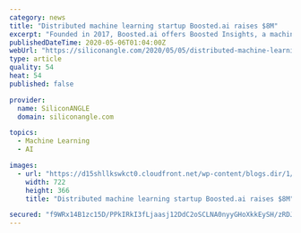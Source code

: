 ```yaml
---
category: news
title: "Distributed machine learning startup Boosted.ai raises $8M"
excerpt: "Founded in 2017, Boosted.ai offers Boosted Insights, a machine learning platform that is designed to allow portfolio managers, analysts and chief investment officers to augment their existing investment processes,"
publishedDateTime: 2020-05-06T01:04:00Z
webUrl: "https://siliconangle.com/2020/05/05/distributed-machine-learning-startup-boosted-ai-raises-8m/"
type: article
quality: 54
heat: 54
published: false

provider:
  name: SiliconANGLE
  domain: siliconangle.com

topics:
  - Machine Learning
  - AI

images:
  - url: "https://d15shllkswkct0.cloudfront.net/wp-content/blogs.dir/1/files/2020/05/boostedai.png"
    width: 722
    height: 366
    title: "Distributed machine learning startup Boosted.ai raises $8M"

secured: "f9WRx14B1zc15D/PPkIRkI3fLjaasj12DdC2oSCLNA0nyyGHoXkkEySH/zRDJPjsDYUHFRiP+fe6h0mzNKEmOMXKdFrZtRWH97NmvMv/YbsZH6qAI4IVJiqV5QWz6K+oF6m8SlcRPFHdfpbrhZz+e786VYfzqUgdQbwMxz4XVvKR7JgyB3C+R6wuGD2HjS30SuEU3M2dUR5vI6DiDut6gIgSzSCEpduJoRch/j4sYdyAAnN7yTkfeECP4ZWoF9SWseQywPffgYWFcgInm9Yj4gNq4w6eA62cXkC/jiOSLSCcGsur4BQiRsuetzRMha27GojMssSnSMF/Kq74qYtWQLVo9CQzyGlRmMFV1icGurw4aruu9oisZibFJYmxUx99vmEraP0W9avgfkqdTXhV7hrtGP7lmVddSXwB6gULKG+4TdL1l8JxxDzsGCQTQVVdd/QwSVSISy7OmLptbERtOHz2+5vtyJYEfuupZKuLLzA=;PScyZHA/QDzZ0n3j2rECGA=="
---
```


